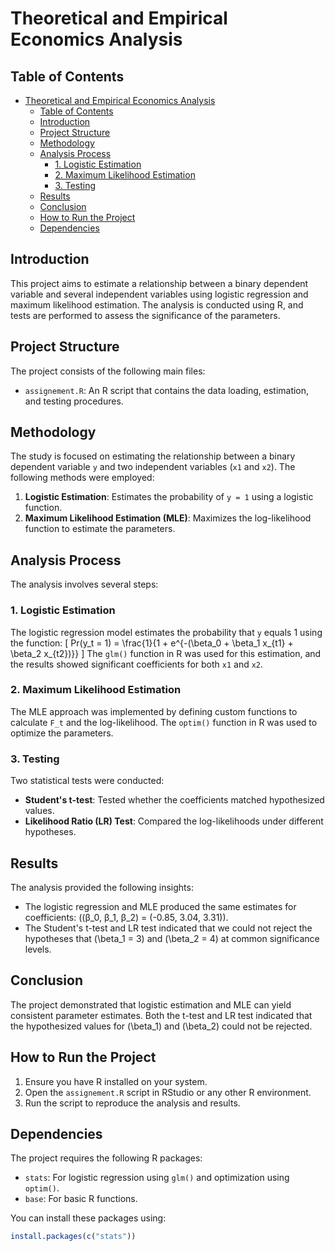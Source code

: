 # Theoretical and Empirical Economics Analysis

## Table of Contents
- [Theoretical and Empirical Economics Analysis](#theoretical-and-empirical-economics-analysis)
  - [Table of Contents](#table-of-contents)
  - [Introduction](#introduction)
  - [Project Structure](#project-structure)
  - [Methodology](#methodology)
  - [Analysis Process](#analysis-process)
    - [1. Logistic Estimation](#1-logistic-estimation)
    - [2. Maximum Likelihood Estimation](#2-maximum-likelihood-estimation)
    - [3. Testing](#3-testing)
  - [Results](#results)
  - [Conclusion](#conclusion)
  - [How to Run the Project](#how-to-run-the-project)
  - [Dependencies](#dependencies)

## Introduction
This project aims to estimate a relationship between a binary dependent variable and several independent variables using logistic regression and maximum likelihood estimation. The analysis is conducted using R, and tests are performed to assess the significance of the parameters.

## Project Structure
The project consists of the following main files:
<!-- - `ulrich_aiounou_assignment_doc.pdf`: A detailed report presenting the analysis process and results. -->
- `assignement.R`: An R script that contains the data loading, estimation, and testing procedures.

## Methodology
The study is focused on estimating the relationship between a binary dependent variable `y` and two independent variables (`x1` and `x2`). The following methods were employed:
1. **Logistic Estimation**: Estimates the probability of `y = 1` using a logistic function.
2. **Maximum Likelihood Estimation (MLE)**: Maximizes the log-likelihood function to estimate the parameters.

## Analysis Process
The analysis involves several steps:

### 1. Logistic Estimation
The logistic regression model estimates the probability that `y` equals 1 using the function:
\[ Pr(y_t = 1) = \frac{1}{1 + e^{-(\beta_0 + \beta_1 x_{t1} + \beta_2 x_{t2})}} \]
The `glm()` function in R was used for this estimation, and the results showed significant coefficients for both `x1` and `x2`.

### 2. Maximum Likelihood Estimation
The MLE approach was implemented by defining custom functions to calculate `F_t` and the log-likelihood. The `optim()` function in R was used to optimize the parameters.

### 3. Testing
Two statistical tests were conducted:
- **Student's t-test**: Tested whether the coefficients matched hypothesized values.
- **Likelihood Ratio (LR) Test**: Compared the log-likelihoods under different hypotheses.

## Results
The analysis provided the following insights:
- The logistic regression and MLE produced the same estimates for coefficients: \((β_0, β_1, β_2) = (-0.85, 3.04, 3.31)\).
- The Student's t-test and LR test indicated that we could not reject the hypotheses that \(\beta_1 = 3\) and \(\beta_2 = 4\) at common significance levels.

## Conclusion
The project demonstrated that logistic estimation and MLE can yield consistent parameter estimates. Both the t-test and LR test indicated that the hypothesized values for \(\beta_1\) and \(\beta_2\) could not be rejected.

## How to Run the Project
1. Ensure you have R installed on your system.
2. Open the `assignement.R` script in RStudio or any other R environment.
3. Run the script to reproduce the analysis and results.

## Dependencies
The project requires the following R packages:
- `stats`: For logistic regression using `glm()` and optimization using `optim()`.
- `base`: For basic R functions.

You can install these packages using:
```R
install.packages(c("stats"))
